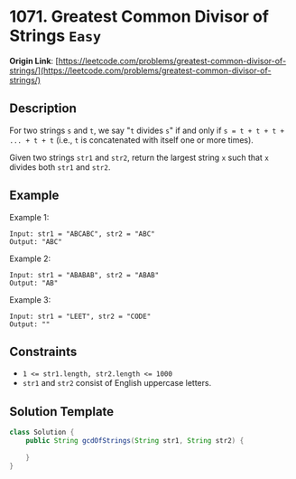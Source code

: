 # 1071. Greatest Common Divisor of Strings `Easy`

**Origin Link**: [https://leetcode.com/problems/greatest-common-divisor-of-strings/](https://leetcode.com/problems/greatest-common-divisor-of-strings/)

## Description

For two strings `s` and `t`, we say "`t` divides `s`" if and only if `s = t + t + t + ... + t + t` (i.e., `t` is concatenated with itself one or more times).

Given two strings `str1` and `str2`, return the largest string `x` such that `x` divides both `str1` and `str2`.


## Example

Example 1:

    Input: str1 = "ABCABC", str2 = "ABC"
    Output: "ABC"

Example 2:

    Input: str1 = "ABABAB", str2 = "ABAB"
    Output: "AB"

Example 3:

    Input: str1 = "LEET", str2 = "CODE"
    Output: ""

## Constraints

- `1 <= str1.length, str2.length <= 1000`
- `str1` and `str2` consist of English uppercase letters.

## Solution Template

```java
class Solution {
    public String gcdOfStrings(String str1, String str2) {
        
    }
}
```
